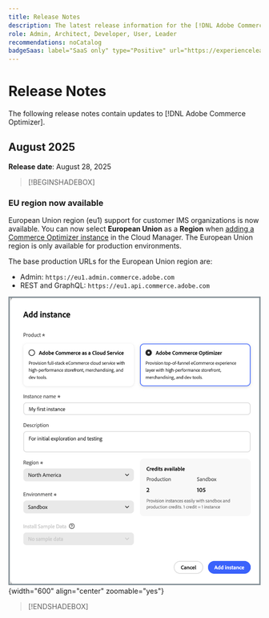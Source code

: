 ```yaml
---
title: Release Notes
description: The latest release information for the [!DNL Adobe Commerce Optimizer].
role: Admin, Architect, Developer, User, Leader
recommendations: noCatalog
badgeSaas: label="SaaS only" type="Positive" url="https://experienceleague.adobe.com/en/docs/commerce/user-guides/product-solutions" tooltip="Applies to Adobe Commerce as a Cloud Service and Adobe Commerce Optimizer projects only (Adobe-managed SaaS infrastructure)."
---
```

# Release Notes

The following release notes contain updates to [!DNL Adobe Commerce Optimizer].

## August 2025

**Release date**: August 28, 2025

>[!BEGINSHADEBOX]

### EU region now available

European Union region (eu1) support for customer IMS organizations is now available. You can now select **European Union** as a **Region** when [adding a Commerce Optimizer instance](./get-started.md#step-1-create-an-instance) in the Cloud Manager. The European Union region is only available for production environments.

The base production URLs for the European Union region are:

* Admin: `https://eu1.admin.commerce.adobe.com`
* REST and GraphQL: `https://eu1.api.commerce.adobe.com`

![create instance](./assets/create-instance.png){width="600" align="center" zoomable="yes"}

>[!ENDSHADEBOX]
